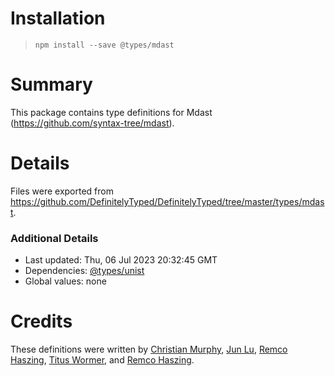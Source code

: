# Installation
> `npm install --save @types/mdast`

# Summary
This package contains type definitions for Mdast (https://github.com/syntax-tree/mdast).

# Details
Files were exported from https://github.com/DefinitelyTyped/DefinitelyTyped/tree/master/types/mdast.

### Additional Details
 * Last updated: Thu, 06 Jul 2023 20:32:45 GMT
 * Dependencies: [@types/unist](https://npmjs.com/package/@types/unist)
 * Global values: none

# Credits
These definitions were written by [Christian Murphy](https://github.com/ChristianMurphy), [Jun Lu](https://github.com/lujun2), [Remco Haszing](https://github.com/remcohaszing), [Titus Wormer](https://github.com/wooorm), and [Remco Haszing](https://github.com/remcohaszing).
